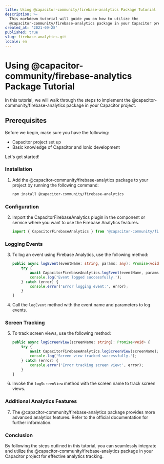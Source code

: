 ```yaml
---
title: Using @capacitor-community/firebase-analytics Package Tutorial
description: >-
  This markdown tutorial will guide you on how to utilize the
  @capacitor-community/firebase-analytics package in your Capacitor project.
created_at: '2021-09-28'
published: true
slug: firebase-analytics.git
locale: en
---
```


# Using @capacitor-community/firebase-analytics Package Tutorial

In this tutorial, we will walk through the steps to implement the @capacitor-community/firebase-analytics package in your Capacitor project.

## Prerequisites
Before we begin, make sure you have the following:
- Capacitor project set up
- Basic knowledge of Capacitor and Ionic development

Let's get started!

### Installation
1. Add the @capacitor-community/firebase-analytics package to your project by running the following command:

   ```bash
   npm install @capacitor-community/firebase-analytics
   ```

### Configuration
2. Import the CapacitorFirebaseAnalytics plugin in the component or service where you want to use the Firebase Analytics features.

   ```typescript
   import { CapacitorFirebaseAnalytics } from '@capacitor-community/firebase-analytics';
   ```

### Logging Events
3. To log an event using Firebase Analytics, use the following method:

   ```typescript
   public async logEvent(eventName: string, params: any): Promise<void> {
       try {
           await CapacitorFirebaseAnalytics.logEvent(eventName, params);
           console.log('Event logged successfully.');
       } catch (error) {
           console.error('Error logging event:', error);
       }
   }
   ```

4. Call the `logEvent` method with the event name and parameters to log events.

### Screen Tracking
5. To track screen views, use the following method:

   ```typescript
   public async logScreenView(screenName: string): Promise<void> {
       try {
           await CapacitorFirebaseAnalytics.logScreenView(screenName);
           console.log('Screen view tracked successfully.');
       } catch (error) {
           console.error('Error tracking screen view:', error);
       }
   }
   ```

6. Invoke the `logScreenView` method with the screen name to track screen views.

### Additional Analytics Features
7. The @capacitor-community/firebase-analytics package provides more advanced analytics features. Refer to the official documentation for further information.

### Conclusion
By following the steps outlined in this tutorial, you can seamlessly integrate and utilize the @capacitor-community/firebase-analytics package in your Capacitor project for effective analytics tracking.
